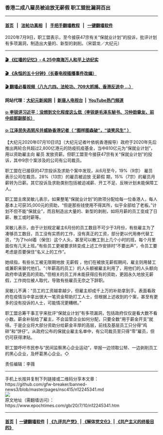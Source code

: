 ### 香港二成八雇员被迫放无薪假 职工盟批漏洞百出
------------------------

#### [首页](https://github.com/gfw-breaker/banned-news3/blob/master/README.md) &nbsp;&nbsp;|&nbsp;&nbsp; [法轮功真相](https://github.com/begood0513/basic/blob/master/README.md)  &nbsp;&nbsp;|&nbsp;&nbsp; [手把手翻墙教程](https://github.com/gfw-breaker/guides/wiki)  &nbsp;&nbsp;|&nbsp;&nbsp; [一键翻墙软件](https://github.com/gfw-breaker/nogfw/blob/master/README.md)  



<div><img alt="" class="attachment-djy_600_400 size-djy_600_400 wp-post-image" src="https://i.epochtimes.com/assets/uploads/2020/07/200709072922100311-600x400.jpg"/>
<div class="caption">
 2020年7月9日，职工盟表示，至今接获47宗有关“保就业计划”的投诉，批评计划有多项漏洞，制造出大量的、新型的剥削。（宋碧龙／大纪元）
</div></div><hr/>

#### [ 🎬  《红墙的记忆》- 4.25中南海万人和平上访纪实](http://141.164.39.94:10000/videos/legend/425.html)

#### [ 🎬  《永恒的五十分钟》（长春电视插播事件改编） ](http://141.164.39.94:10000/videos/news/ComingForYou-2.html)

#### [ 🎬  翻墙必看视频（八九六四、法轮功、709大抓捕、香港反送中 ...）](https://github.com/gfw-breaker/links/blob/master/banned.md)

#### 网站代理：[大纪元新闻网](http://167.172.10.89:10080/gb/) &nbsp;|&nbsp; [新唐人电视台](http://167.172.10.89:8808/gb/) &nbsp;|&nbsp; [YouTube热门频道](http://158.247.203.241/youtube.html)

#### [ 💥 李锐评习近平：没想到文化程度这么低（李锐是毛泽东秘书、习仲勋挚友、前中组部副部长）](http://141.164.39.94:10000/videos/res/Communist/lirui-xi.html)

#### [ 💥 江泽民失态怒斥并威胁香港记者（ “图样图森破”，“谈笑风生” ）](http://141.164.39.94:10000/videos/res/realjzm/naive.html)

<div><p>
 【大纪元2020年07月10日讯】（大纪元记者叶依帆香港报导）政府于2020年先后推出两轮合共超过2,800亿港元的防疫抗疫基金，当中810亿元为“保就业计划”，用以资助雇主向
 <ok href="https://www.epochtimes.com/gb/tag/%E9%9B%87%E5%91%98.html">
  雇员
 </ok>
 发放资薪。但职工盟至今接获47宗有关“保就业计划”的投诉，其中9宗个案涉及的公司有公司裁员。
</p>
<p>
 职工盟在已接获的47宗投诉及求助个案中发现，从6月至今，19%（9宗）
 <ok href="https://www.epochtimes.com/gb/tag/%E9%9B%87%E5%91%98.html">
  雇员
 </ok>
 表示公司在裁员，28%（13宗）的雇员被迫放
 <ok href="https://www.epochtimes.com/gb/tag/%E6%97%A0%E8%96%AA%E5%81%87.html">
  无薪假
 </ok>
 期，15%（7宗）的雇员月薪转为日薪。其它投诉及求助类别包括被迫减薪、开工不足、反映计划未能保障工人。
</p>
<p>
 职工盟主席吴敏儿表示，如果整笔“保就业计划”的款项分配给每一位香港人，每人基本上可获35,000元的资助，“但是那些钱使用不得其所，似乎全部给了老板。”计划不但不能“保就业”，而且制造出大量的、新型的剥削，如将月薪的员工变成了日薪、散工或时薪等。
</p>
<p>
 吴敏儿表示，由于计划规定雇主6月份的员工数目不可少于3月份，有些雇主为了凑够员工数目，员工没有实质的工作，没有真正的工资，部分更以代用券代替工资，“为了hold着（保住）这个人头，甚至可以散工到上几个小时的班，每个月里面仅有几天上班。”有些员工更被要求转变成上述工作安排时“不要出声”，令员工要考虑是否要保住“名义上的工作”。
</p>
<p>
 她续指，有些长工被无限期地放
 <ok href="https://www.epochtimes.com/gb/tag/%E6%97%A0%E8%96%AA%E5%81%87.html">
  无薪假
 </ok>
 ，他们在被放无薪假期间，雇主则用替工或兼职来替代他们。“（年薪高的员工）的人头额被雇主利用了，用他们的人头额向政府申请更高的资助。”但相关的员工并未能获得应有的资助，更因永久地放无薪假，工作岗位被人取代，导致有些雇员无奈之下辞职。
</p>
<p>
 吴敏儿不满：“员工的工资越拿越少，但雇主却成千上万的补助拿到手。表面看政府在疫情当中拿出很大一笔资金帮助打工人士，但根据上述收到的个案，甚至有更多的没有投诉的人士，可能情况更糟糕。”
</p>
<p>
 职工盟总筹干事王宇来批评“保就业计划”有多项漏洞，包括政府仅仅是看大数不看小数。薪金补贴给了雇主，不会监管企业如何分配，只要全数“用于薪金开支”就得。于是企业将大部分资助分给薪金丰厚的高层，前线及基层员工只分得“鸡碎”和“饼仔”。从政府公布的保就业雇主名单中，有公司裁员至只得“零”雇员，但仍可获得津贴。
</p>
<p>
 职工盟呼吁市民参与“民间监察黑心企业运动”，举报一边领取公帑、一边剥削员工的黑心企业，及杯葛黑心企业。◇
</p>
<p>
 责任编辑：李薇
</p>
</div>
<hr/>
手机上长按并复制下列链接或二维码分享本文章：<br/>
https://github.com/gfw-breaker/banned-news3/blob/master/pages/nsc415/n12245341.md <br/>
<a href='https://github.com/gfw-breaker/banned-news3/blob/master/pages/nsc415/n12245341.md'><img src='https://github.com/gfw-breaker/banned-news3/blob/master/pages/nsc415/n12245341.md.png'/></a> <br/>
原文地址（需翻墙访问）：https://www.epochtimes.com/gb/20/7/10/n12245341.htm


------------------------
#### [首页](https://github.com/gfw-breaker/banned-news3/blob/master/README.md) &nbsp;|&nbsp; [一键翻墙软件](https://github.com/gfw-breaker/nogfw/blob/master/README.md) &nbsp;| [《九评共产党》](https://github.com/gfw-breaker/9ping.md/blob/master/README.md#九评之一评共产党是什么) | [《解体党文化》](https://github.com/gfw-breaker/jtdwh.md/blob/master/README.md) | [《共产主义的终极目的》](https://github.com/gfw-breaker/gczydzjmd.md/blob/master/README.md)


<img src='http://gfw-breaker.win/banned-news3/pages/nsc415/n12245341.md' width='0px' height='0px'/>